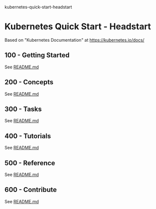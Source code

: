 kubernetes-quick-start-headstart
# Kubernetes Quick Start - Headstart

Based on "Kubernetes Documentation" at https://kubernetes.io/docs/

## 100 - Getting Started
See [README.md](./100/README.md)

## 200 - Concepts
See [README.md](./200/README.md)

## 300 - Tasks
See [README.md](./300/README.md)

## 400 - Tutorials
See [README.md](./400/README.md)

## 500 - Reference
See [README.md](./500/README.md)

## 600 - Contribute
See [README.md](./600/README.md)
